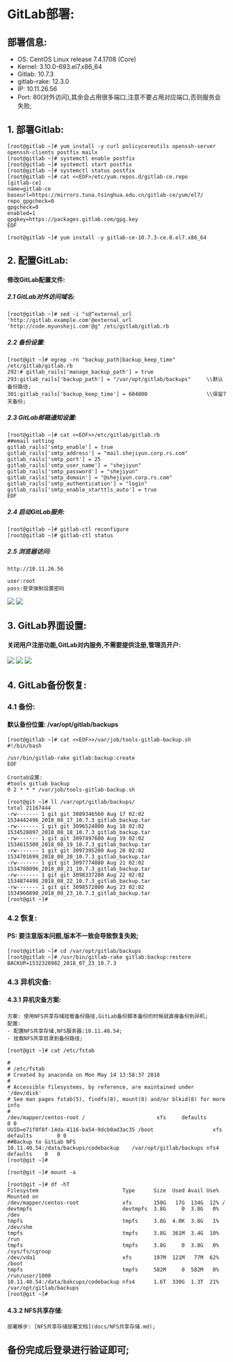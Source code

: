 # GitLab部署:


## 部署信息:
- OS:          CentOS Linux release 7.4.1708 (Core)
- Kernel:      3.10.0-693.el7.x86_64
- Gitlab:      10.7.3
- gitlab-rake: 12.3.0
- IP:          10.11.26.56
- Port:        80(对外访问),其余会占用很多端口,注意不要占用对应端口,否则服务会失败;


## 1. 部署Gitlab:
```
[root@gitlab ~]# yum install -y curl policycoreutils openssh-server openssh-clients postfix mailx
[root@gitlab ~]# systemctl enable postfix
[root@gitlab ~]# systemctl start postfix
[root@gitlab ~]# systemctl status postfix
[root@gitlab ~]# cat <<EOF>/etc/yum.repos.d/gitlab-ce.repo
[gitlab-ce]
name=gitlab-ce
baseurl=https://mirrors.tuna.tsinghua.edu.cn/gitlab-ce/yum/el7/
repo_gpgcheck=0
gpgcheck=0
enabled=1
gpgkey=https://packages.gitlab.com/gpg.key
EOF

[root@gitlab ~]# yum install -y gitlab-ce-10.7.3-ce.0.el7.x86_64
```

## 2. 配置GitLab:
#### 修改GitLab配置文件:

##### 2.1 GitLab对外访问域名:
```
[root@gitlab ~]# sed -i "s@^external_url 'http://gitlab.example.com'@external_url 'http://code.myunsheji.com'@g" /etc/gitlab/gitlab.rb
```

##### 2.2 备份设置:
```
[root@git ~]# egrep -rn "backup_path|backup_keep_time" /etc/gitlab/gitlab.rb
292:# gitlab_rails['manage_backup_path'] = true
293:gitlab_rails['backup_path'] = "/var/opt/gitlab/backups"		\\默认备份路径;
301:gitlab_rails['backup_keep_time'] = 604800					\\保留7天备份;
```

##### 2.3 GitLab邮箱通知设置:
```
[root@gitlab ~]# cat <<EOF>>/etc/gitlab/gitlab.rb
##email setting
gitlab_rails['smtp_enable'] = true
gitlab_rails['smtp_address'] = "mail.shejiyun.corp.rs.com"
gitlab_rails['smtp_port'] = 25
gitlab_rails['smtp_user_name'] = "shejiyun"
gitlab_rails['smtp_password'] = "shejiyun"
gitlab_rails['smtp_domain'] = "@shejiyun.corp.rs.com"
gitlab_rails['smtp_authentication'] = "login"
gitlab_rails['smtp_enable_starttls_auto'] = true
EOF
```

##### 2.4 启动GitLab服务:
```
[root@gitlab ~]# gitlab-ctl reconfigure
[root@gitlab ~]# gitlab-ctl status
```

##### 2.5 浏览器访问:
```
http://10.11.26.56

user:root
pass:登录强制设置密码

```
![](https://github.com/DevOps-m/ops-docs/blob/master/docs/images/GitLab/login-1.png)
![](https://github.com/DevOps-m/ops-docs/blob/master/docs/images/GitLab/login-2.png)

## 3. GitLab界面设置:
#### 关闭用户注册功能,GitLab对内服务,不需要提供注册,管理员开户:
![](https://github.com/DevOps-m/ops-docs/blob/master/docs/images/GitLab/close-registration-1.png)
![](https://github.com/DevOps-m/ops-docs/blob/master/docs/images/GitLab/close-registration-2.png)
![](https://github.com/DevOps-m/ops-docs/blob/master/docs/images/GitLab/close-registration-3.png)

## 4. GitLab备份恢复:
### 4.1 备份:
#### 默认备份位置: /var/opt/gitlab/backups
```
[root@gitlab ~]# cat <<EOF>>/var/job/tools-gitlab-backup.sh
#!/bin/bash

/usr/bin/gitlab-rake gitlab:backup:create
EOF

Crontab设置:
#tools gitlab backup
0 2 * * * /var/job/tools-gitlab-backup.sh

[root@git ~]# ll /var/opt/gitlab/backups/
total 21167444
-rw------- 1 git git 3089346560 Aug 17 02:02 1534442496_2018_08_17_10.7.3_gitlab_backup.tar
-rw------- 1 git git 3096524800 Aug 18 02:02 1534528897_2018_08_18_10.7.3_gitlab_backup.tar
-rw------- 1 git git 3097497600 Aug 19 02:02 1534615300_2018_08_19_10.7.3_gitlab_backup.tar
-rw------- 1 git git 3097395200 Aug 20 02:02 1534701699_2018_08_20_10.7.3_gitlab_backup.tar
-rw------- 1 git git 3097774080 Aug 21 02:02 1534788096_2018_08_21_10.7.3_gitlab_backup.tar
-rw------- 1 git git 3098337280 Aug 22 02:02 1534874498_2018_08_22_10.7.3_gitlab_backup.tar
-rw------- 1 git git 3098572800 Aug 23 02:02 1534960890_2018_08_23_10.7.3_gitlab_backup.tar
[root@git ~]# 
```

### 4.2 恢复:
#### PS: 要注意版本问题,版本不一致会导致恢复失败;
```
[root@gitlab ~]# cd /var/opt/gitlab/backups
[root@gitlab ~]# /usr/bin/gitlab-rake gitlab:backup:restore BACKUP=1532328982_2018_07_23_10.7.3
```

### 4.3 异机灾备:
#### 4.3.1 异机灾备方案:
```
方案: 使用NFS共享存储挂载备份路径,GitLab备份脚本备份的时候就直接备份到异机;
配置:
- 配置NFS共享存储,NFS服务器:10.11.40.54;
- 挂载NFS共享目录到备份路径;

[root@git ~]# cat /etc/fstab 

#
# /etc/fstab
# Created by anaconda on Mon May 14 13:58:37 2018
#
# Accessible filesystems, by reference, are maintained under '/dev/disk'
# See man pages fstab(5), findfs(8), mount(8) and/or blkid(8) for more info
#
/dev/mapper/centos-root /                       xfs     defaults        0 0
UUID=e71f0f8f-14da-4116-ba54-9dcb0ad3ac35 /boot                   xfs     defaults        0 0
##Backup to GitLab NFS
10.11.40.54:/data/backups/codebackup	/var/opt/gitlab/backups	nfs4	defaults	0	0
[root@git ~]# 

[root@git ~]# mount -a

[root@git ~]# df -hT
Filesystem                           Type      Size  Used Avail Use% Mounted on
/dev/mapper/centos-root              xfs       150G   17G  134G  12% /
devtmpfs                             devtmpfs  3.8G     0  3.8G   0% /dev
tmpfs                                tmpfs     3.8G  4.0K  3.8G   1% /dev/shm
tmpfs                                tmpfs     3.8G  361M  3.4G  10% /run
tmpfs                                tmpfs     3.8G     0  3.8G   0% /sys/fs/cgroup
/dev/vda1                            xfs       197M  121M   77M  62% /boot
tmpfs                                tmpfs     582M     0  582M   0% /run/user/1000
10.11.40.54:/data/bakcups/codebackup nfs4      1.6T  330G  1.3T  21% /var/opt/gitlab/backups
[root@git ~]# 
```

#### 4.3.2 NFS共享存储:
```
部署移步: [NFS共享存储部署文档](docs/NFS共享存储.md);
```

## 备份完成后登录进行验证即可;
